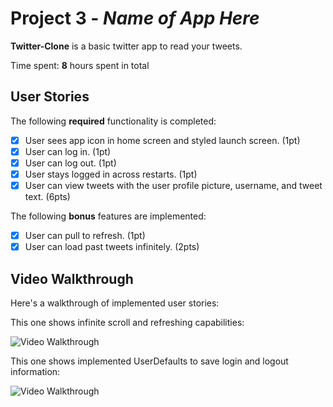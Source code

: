 # Project 3 - *Name of App Here*

**Twitter-Clone** is a basic twitter app to read your tweets.

Time spent: **8** hours spent in total

## User Stories

The following **required** functionality is completed:

- [X] User sees app icon in home screen and styled launch screen. (1pt)
- [X] User can log in. (1pt)
- [X] User can log out. (1pt)
- [X] User stays logged in across restarts. (1pt)
- [X] User can view tweets with the user profile picture, username, and tweet text. (6pts)

The following **bonus** features are implemented:

- [X] User can pull to refresh. (1pt)
- [X] User can load past tweets infinitely. (2pts)

## Video Walkthrough

Here's a walkthrough of implemented user stories:

This one shows infinite scroll and refreshing capabilities: 

<img src='http://g.recordit.co/2iALIRpAyF.gif' title='Video Walkthrough' width='' alt='Video Walkthrough' />

This one shows implemented UserDefaults to save login and logout information: 

<img src='http://g.recordit.co/F90FkyoL5f.gif' title='Video Walkthrough' width='' alt='Video Walkthrough' />
